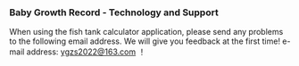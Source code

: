 ### Baby Growth Record - Technology and Support
When using the fish tank calculator application, please send any problems to the following email address. We will give you feedback at the first time!
e-mail address: ygzs2022@163.com
！
